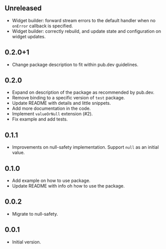 ## Unreleased

- Widget builder: forward stream errors to the default handler when no `onError`
  callback is specified.
- Widget builder: correctly rebuild, and update state and configuration on
  widget updates.

## 0.2.0+1

- Change package description to fit within pub.dev guidelines.

## 0.2.0

- Expand on description of the package as recommended by pub.dev.
- Remove binding to a specific version of `test` package.
- Update README with details and little snippets.
- Add more documentation in the code.
- Implement `valueOrNull` extension (#2).
- Fix example and add tests.

## 0.1.1

- Improvements on null-safety implementation. Support `null` as an
  initial value.

## 0.1.0

- Add example on how to use package.
- Update README with info oh how to use the package.

## 0.0.2

- Migrate to null-safety.

## 0.0.1

- Initial version.
